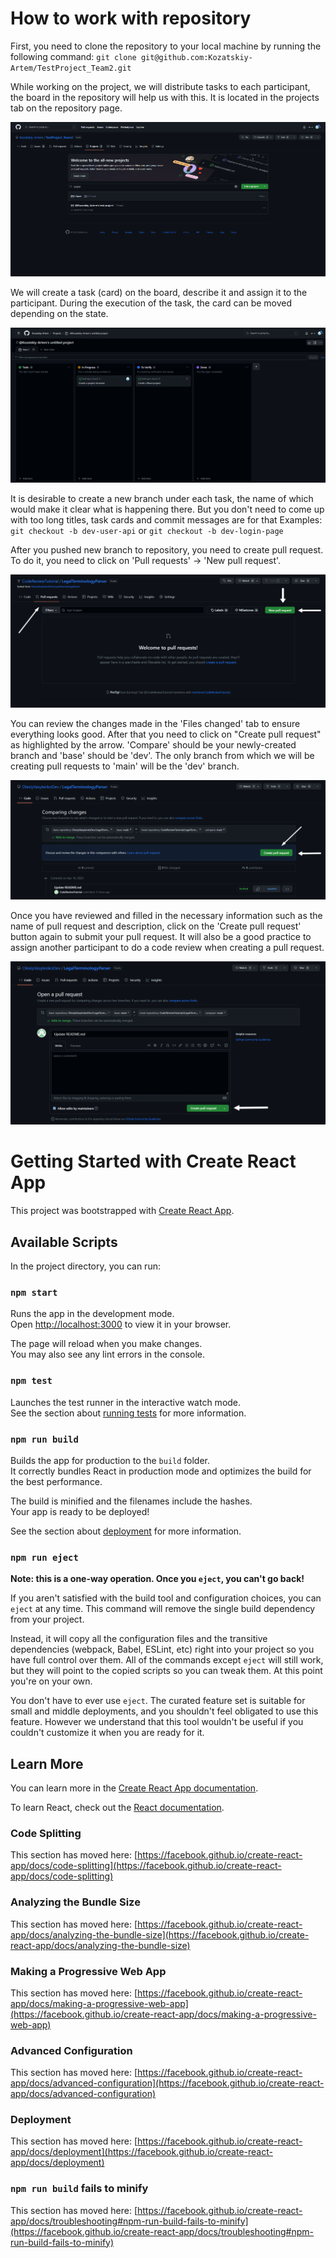 # How to work with repository
First, you need to clone the repository to your local machine by running the following command:
`git clone git@github.com:Kozatskiy-Artem/TestProject_Team2.git`

While working on the project, we will distribute tasks to each participant, the board in the repository will help us with this.
It is located in the projects tab on the repository page.

![img](README_images/projects.PNG)

We will create a task (card) on the board, describe it and assign it to the participant. 
During the execution of the task, the card can be moved depending on the state.

![img](README_images/board.PNG)

It is desirable to create a new branch under each task, the name of which would make it clear what is happening there.
But you don't need to come up with too long titles, task cards and commit messages are for that
Examples:
`git checkout -b dev-user-api` or `git checkout -b dev-login-page`

After you pushed new branch to repository, you need to create pull request. 
To do it, you need to click on 'Pull requests' -> 'New pull request'.

![img](README_images/new_pull_request.png)

You can review the changes made in the 'Files changed' tab to ensure everything looks good. 
After that you need to click on "Create pull request" as highlighted by the arrow. 
'Compare' should be your newly-created branch and 'base' should be 'dev'. 
The only branch from which we will be creating pull requests to 'main' will be the 'dev' branch.

![img](README_images/create_pull_request.png)

Once you have reviewed and filled in the necessary information such as the name of pull request and description,
click on the 'Create pull request' button again to submit your pull request.
It will also be a good practice to assign another participant to do a code review when creating a pull request.

![img](README_images/create_pull_request2.png)


# Getting Started with Create React App

This project was bootstrapped with [Create React App](https://github.com/facebook/create-react-app).

## Available Scripts

In the project directory, you can run:

### `npm start`

Runs the app in the development mode.\
Open [http://localhost:3000](http://localhost:3000) to view it in your browser.

The page will reload when you make changes.\
You may also see any lint errors in the console.

### `npm test`

Launches the test runner in the interactive watch mode.\
See the section about [running tests](https://facebook.github.io/create-react-app/docs/running-tests) for more information.

### `npm run build`

Builds the app for production to the `build` folder.\
It correctly bundles React in production mode and optimizes the build for the best performance.

The build is minified and the filenames include the hashes.\
Your app is ready to be deployed!

See the section about [deployment](https://facebook.github.io/create-react-app/docs/deployment) for more information.

### `npm run eject`

**Note: this is a one-way operation. Once you `eject`, you can't go back!**

If you aren't satisfied with the build tool and configuration choices, you can `eject` at any time. This command will remove the single build dependency from your project.

Instead, it will copy all the configuration files and the transitive dependencies (webpack, Babel, ESLint, etc) right into your project so you have full control over them. All of the commands except `eject` will still work, but they will point to the copied scripts so you can tweak them. At this point you're on your own.

You don't have to ever use `eject`. The curated feature set is suitable for small and middle deployments, and you shouldn't feel obligated to use this feature. However we understand that this tool wouldn't be useful if you couldn't customize it when you are ready for it.

## Learn More

You can learn more in the [Create React App documentation](https://facebook.github.io/create-react-app/docs/getting-started).

To learn React, check out the [React documentation](https://reactjs.org/).

### Code Splitting

This section has moved here: [https://facebook.github.io/create-react-app/docs/code-splitting](https://facebook.github.io/create-react-app/docs/code-splitting)

### Analyzing the Bundle Size

This section has moved here: [https://facebook.github.io/create-react-app/docs/analyzing-the-bundle-size](https://facebook.github.io/create-react-app/docs/analyzing-the-bundle-size)

### Making a Progressive Web App

This section has moved here: [https://facebook.github.io/create-react-app/docs/making-a-progressive-web-app](https://facebook.github.io/create-react-app/docs/making-a-progressive-web-app)

### Advanced Configuration

This section has moved here: [https://facebook.github.io/create-react-app/docs/advanced-configuration](https://facebook.github.io/create-react-app/docs/advanced-configuration)

### Deployment

This section has moved here: [https://facebook.github.io/create-react-app/docs/deployment](https://facebook.github.io/create-react-app/docs/deployment)

### `npm run build` fails to minify

This section has moved here: [https://facebook.github.io/create-react-app/docs/troubleshooting#npm-run-build-fails-to-minify](https://facebook.github.io/create-react-app/docs/troubleshooting#npm-run-build-fails-to-minify)
